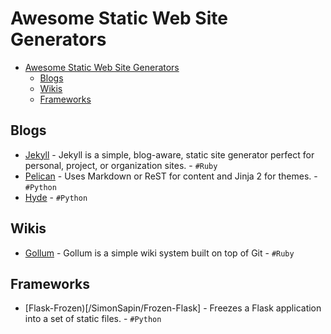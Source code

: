 Awesome Static Web Site Generators
==================================

- [Awesome Static Web Site Generators](#awesome-static-web-site-generators)
  - [Blogs](#blogs)
  - [Wikis](#wikis)
  - [Frameworks](#frameworks)

Blogs
-----

* [Jekyll](/jekyll/jekyll) - Jekyll is a simple, blog-aware, static site generator perfect for personal, project, or organization sites.  - `#Ruby`
* [Pelican](/getpelican/pelican) - Uses Markdown or ReST for content and Jinja 2 for themes. - `#Python`
* [Hyde](/hyde/hyde) - `#Python`

Wikis
-----

* [Gollum](/gollum/gollum) - Gollum is a simple wiki system built on top of Git - `#Ruby`

Frameworks
----------

* [Flask-Frozen)[/SimonSapin/Frozen-Flask] - Freezes a Flask application into a set of static files. - `#Python`
